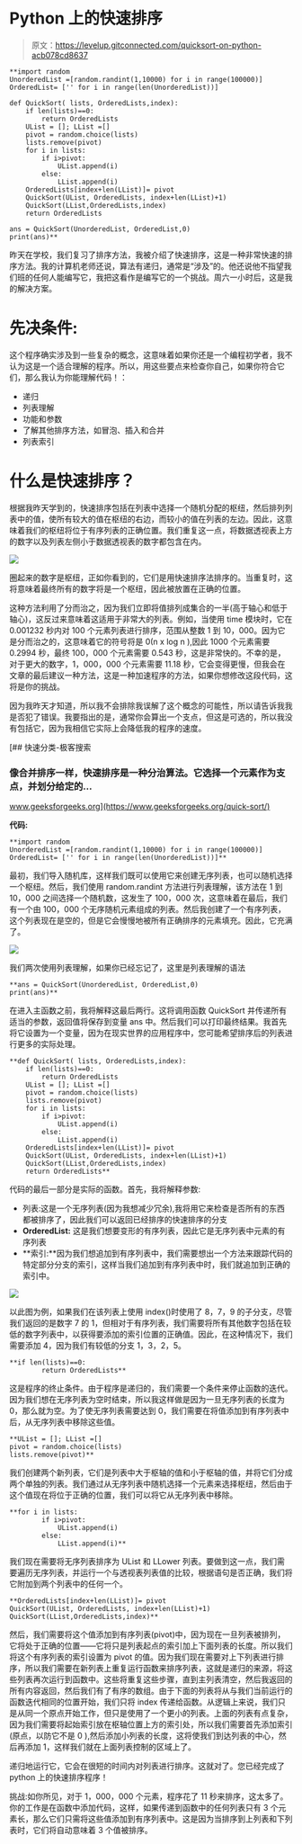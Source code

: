 # Python 上的快速排序

> 原文：<https://levelup.gitconnected.com/quicksort-on-python-acb078cd8637>

```
**import random
UnorderedList =[random.randint(1,10000) for i in range(100000)]
OrderedList= ['' for i in range(len(UnorderedList))]

def QuickSort( lists, OrderedLists,index):
    if len(lists)==0:
        return OrderedLists
    UList = []; LList =[]
    pivot = random.choice(lists)
    lists.remove(pivot)
    for i in lists:
        if i>pivot:
            UList.append(i)
        else:
            LList.append(i)
    OrderedLists[index+len(LList)]= pivot
    QuickSort(UList, OrderedLists, index+len(LList)+1)
    QuickSort(LList,OrderedLists,index)
    return OrderedLists

ans = QuickSort(UnorderedList, OrderedList,0)
print(ans)**
```

昨天在学校，我们复习了排序方法，我被介绍了快速排序，这是一种非常快速的排序方法。我的计算机老师还说，算法有递归，通常是“涉及”的。他还说他不指望我们班的任何人能编写它，我把这看作是编写它的一个挑战。周六一小时后，这是我的解决方案。

# 先决条件:

这个程序确实涉及到一些复杂的概念，这意味着如果你还是一个编程初学者，我不认为这是一个适合理解的程序。所以，用这些要点来检查你自己，如果你符合它们，那么我认为你能理解代码！：

*   递归
*   列表理解
*   功能和参数
*   了解其他排序方法，如冒泡、插入和合并
*   列表索引

# 什么是快速排序？

根据我昨天学到的，快速排序包括在列表中选择一个随机分配的枢纽，然后排列列表中的值，使所有较大的值在枢纽的右边，而较小的值在列表的左边。因此，这意味着我们的枢纽将位于有序列表的正确位置。我们重复这一点，将数据透视表上方的数字以及列表左侧小于数据透视表的数字都包含在内。

![](img/56b46b26e9164b99b4618f04d89a7958.png)

圈起来的数字是枢纽，正如你看到的，它们是用快速排序法排序的。当重复时，这将意味着最终所有的数字将是一个枢纽，因此被放置在正确的位置。

这种方法利用了分而治之，因为我们立即将值排列成集合的一半(高于轴心和低于轴心)，这反过来意味着这适用于非常大的列表。例如，当使用 time 模块时，它在 0.001232 秒内对 100 个元素列表进行排序，范围从整数 1 到 10，000。因为它是分而治之的，这意味着它的符号将是 0(n x log n ),因此 1000 个元素需要 0.2994 秒，最终 100，000 个元素需要 0.543 秒，这是非常快的。不幸的是，对于更大的数字，1，000，000 个元素需要 11.18 秒，它会变得更慢，但我会在文章的最后建议一种方法，这是一种加速程序的方法，如果你想修改这段代码，这将是你的挑战。

因为我昨天才知道，所以我不会排除我误解了这个概念的可能性，所以请告诉我我是否犯了错误。我要指出的是，通常你会算出一个支点，但这是可选的，所以我没有包括它，因为我相信它实际上会降低我的程序的速度。

[](https://www.geeksforgeeks.org/quick-sort/) [## 快速分类-极客搜索

### 像合并排序一样，快速排序是一种分治算法。它选择一个元素作为支点，并划分给定的…

www.geeksforgeeks.org](https://www.geeksforgeeks.org/quick-sort/) 

**代码:**

```
**import random
UnorderedList =[random.randint(1,10000) for i in range(100000)]
OrderedList= ['' for i in range(len(UnorderedList))]**
```

最初，我们导入随机库，这样我们既可以使用它来创建无序列表，也可以随机选择一个枢纽。然后，我们使用 random.randint 方法进行列表理解，该方法在 1 到 10，000 之间选择一个随机数，这发生了 100，000 次，这意味着在最后，我们有一个由 100，000 个无序随机元素组成的列表。然后我创建了一个有序列表，这个列表现在是空的，但是它会慢慢地被所有正确排序的元素填充。因此，它充满了。

![](img/0798325d28b95123dba085642dc05810.png)

我们两次使用列表理解，如果你已经忘记了，这里是列表理解的语法

```
**ans = QuickSort(UnorderedList, OrderedList,0)
print(ans)**
```

在进入主函数之前，我将解释这最后两行。这将调用函数 QuickSort 并传递所有适当的参数，返回值将保存到变量 ans 中。然后我们可以打印最终结果。我首先将它设置为一个变量，因为在现实世界的应用程序中，您可能希望排序后的列表进行更多的实际处理。

```
**def QuickSort( lists, OrderedLists,index):
    if len(lists)==0:
        return OrderedLists
    UList = []; LList =[]
    pivot = random.choice(lists)
    lists.remove(pivot)
    for i in lists:
        if i>pivot:
            UList.append(i)
        else:
            LList.append(i)
    OrderedLists[index+len(LList)]= pivot
    QuickSort(UList, OrderedLists, index+len(LList)+1)
    QuickSort(LList,OrderedLists,index)
    return OrderedLists**
```

代码的最后一部分是实际的函数。首先，我将解释参数:

*   列表:这是一个无序列表(因为我想减少冗余),我将用它来检查是否所有的东西都被排序了，因此我们可以返回已经排序的快速排序的分支
*   **OrderedList:** 这是我们想要变形的有序列表，因此它是无序列表中元素的有序列表
*   **索引:**因为我们想追加到有序列表中，我们需要想出一个方法来跟踪代码的特定部分分支的索引，这样当我们追加到有序列表中时，我们就追加到正确的索引中。

![](img/7d67c4691f27be625a80ff76baa4931b.png)

以此图为例，如果我们在该列表上使用 index()时使用了 8，7，9 的子分支，尽管我们返回的是数字 7 的 1，但相对于有序列表，我们需要将所有其他数字包括在较低的数字列表中，以获得要添加的索引位置的正确值。因此，在这种情况下，我们需要添加 4，因为我们有较低的分支 1，3，2，5。

```
**if len(lists)==0:
        return OrderedLists**
```

这是程序的终止条件。由于程序是递归的，我们需要一个条件来停止函数的迭代。因为我们想在无序列表为空时结束，所以我这样做是因为一旦无序列表的长度为 0，那么就为空。为了使无序列表需要达到 0，我们需要在将值添加到有序列表中后，从无序列表中移除这些值。

```
**UList = []; LList =[]
pivot = random.choice(lists)
lists.remove(pivot)**
```

我们创建两个新列表，它们是列表中大于枢轴的值和小于枢轴的值，并将它们分成两个单独的列表。我们通过从无序列表中随机选择一个元素来选择枢纽，然后由于这个值现在将位于正确的位置，我们可以将它从无序列表中移除。

```
**for i in lists:
        if i>pivot:
            UList.append(i)
        else:
            LList.append(i)**
```

我们现在需要将无序列表排序为 UList 和 LLower 列表。要做到这一点，我们需要遍历无序列表，并运行一个与透视表列表值的比较，根据语句是否正确，我们将它附加到两个列表中的任何一个。

```
**OrderedLists[index+len(LList)]= pivot
QuickSort(UList, OrderedLists, index+len(LList)+1)
QuickSort(LList,OrderedLists,index)**
```

然后，我们需要将这个值添加到有序列表(pivot)中，因为现在一旦列表被排列，它将处于正确的位置——它将只是列表起点的索引加上下面列表的长度。所以我们将这个有序列表的索引设置为 pivot 的值。因为我们现在需要对上下列表进行排序，所以我们需要在新列表上重复运行函数来排序列表，这就是递归的来源，将这些列表再次运行到函数中。这些将重复这些步骤，直到主列表清空，然后我返回的所有内容返回，然后我们有了有序的数组。由于下面的列表将从与我们当前运行的函数迭代相同的位置开始，我们只将 index 传递给函数。从逻辑上来说，我们只是从同一个原点开始工作，但只是使用了一个更小的列表。上面的列表有点复杂，因为我们需要将起始索引放在枢轴位置上方的索引处，所以我们需要首先添加索引(原点，以防它不是 0 ),然后添加小列表的长度，这将使我们到达列表的中心，然后再添加 1，这样我们就在上面列表控制的区域上了。

递归地运行它，它会在很短的时间内对列表进行排序。这就对了。您已经完成了 python 上的快速排序程序！

挑战:如你所见，对于 1，000，000 个元素，程序花了 11 秒来排序，这太多了。你的工作是在函数中添加代码，这样，如果传递到函数中的任何列表只有 3 个元素长，那么它们只需将这些值添加到有序列表中。这是因为当排序到上列表和下列表时，它们将自动意味着 3 个值被排序。